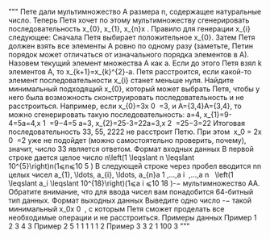 """
Пете дали мультимножество A размера n, содержащее натуральные число.
Теперь Петя хочет по этому мультимножеству сгенерировать последовательность
x_{0}, x_{1}, x_{n}x .
Правило для генерации x_{i} следующее: Сначала Петя выбирает положительное x_{0}.
Затем Петя должен взять все элементы A ровно по одному разу (заметьте, Петин
порядок может отличаться от изначального порядка элементов в А).
Назовем текущий элемент множества A как a. Если до этого Петя взял k элементов
A, то x_{k+1}=x_{k}^{2}-a.
Петя расстроится, если какой-то элемент последовательности x_{i} станет меньше нуля.
Найдите минимальный подходящий x_{0}, который может выбрать Петя, чтобы у него
была возможность сконструировать последовательность и не расстроиться.
Например, если x_{0}=3x
0
​
=3﻿, и ﻿A=\{3,4\}A={3,4}﻿, то можно сгенерировать такую последовательность:
﻿a=4, x_{1}=9-4=5a=4,x
1
​
=9−4=5﻿
﻿a=3, x_{2}=25-3=22a=3,x
2
​
=25−3=22﻿
Итоговая последовательность ﻿33﻿, ﻿55﻿, ﻿2222﻿ не расстроит Петю. При этом ﻿ x_0 = 2x
0
​
=2﻿ уже не подойдет (можно самостоятельно проверить, почему), значит, число ﻿33﻿ является ответом.
Формат входных данных
В первой строке дается целое число ﻿n\left(1 \leqslant n \leqslant 10^{5}\right)n(1⩽n⩽10
5
)﻿ В следующей строке через пробел вводится ﻿nn﻿ целых чисел ﻿a_{1}, \ldots, a_{i}, \ldots, a_{n}a
1
​
,…,a
i
​
,…,a
n
​
﻿ ﻿\left(1 \leqslant a_i \leqslant 10^{18}\right)(1⩽a
i
​
⩽10
18
)﻿﻿-−﻿ мультимножество ﻿AA﻿.
Обратите внимание, что для ввода чисел вам понадобится 64-битный тип данных.
Формат выходных данных
Выведите одно число ﻿-−﻿ такой минимальный ﻿x_0x
0
​
﻿, с которым Петя сможет проделать все необходимые операции и не расстроиться.
Примеры данных
Пример 1
2
3 4
3
Пример 2
5
1 1 1 1 1
2
Пример 3
3
2 1 100
3
"""
